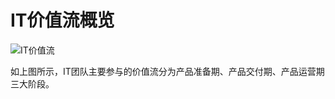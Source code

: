IT价值流概览
=============
![IT价值流](https://gitee.com/yaomiguo/Architect-CTO-growth/raw/master/DevOps%E6%8C%81%E7%BB%AD%E4%BA%A4%E4%BB%98%E4%BD%93%E7%B3%BB/%E6%B5%81%E7%A8%8B%E5%8F%8A%E6%8C%87%E5%AF%BC/image/IT%E4%BB%B7%E5%80%BC%E6%B5%81.jpg)

如上图所示，IT团队主要参与的价值流分为产品准备期、产品交付期、产品运营期三大阶段。
